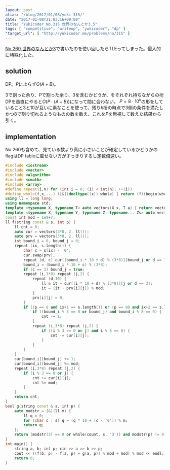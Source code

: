 ```yaml
---
layout: post
alias: "/blog/2017/01/08/yuki-315/"
date: "2017-01-08T21:03:16+09:00"
title: "Yukicoder No.315 世界のなんとか3.5"
tags: [ "competitive", "writeup", "yukicoder", "dp" ]
"target_url": [ "http://yukicoder.me/problems/no/315" ]
---
```


[No.260 世界のなんとか3](http://yukicoder.me/problems/no/260)で書いたのを使い回したらTLEってしまった。侵入的に特殊化した。

## solution

DP。$P$によらず$O(A + B)$。

$3$で割った余り、$P$で割った余り、$3$を含むかどうか、をそれぞれ持ちながらの桁DPを愚直にやると$O(P \cdot (A + B))$になって間に合わない。
$P = 8 \cdot 10^k$の形をしていること$3$と$10$が互いに素なことを使って、残り$k$桁の時点で$3$側の条件を満たしかつ$8$で割り切れるようなものの数を数え、これを$P$を無視して数えた結果から引く。

## implementation

No.260も含めて、見ている数より真に小さいことが確定しているかどうかのflagはDP tableに載せない方がすっきりするし定数倍速い。

``` c++
#include <iostream>
#include <vector>
#include <algorithm>
#include <cmath>
#include <array>
#define repeat(i,n) for (int i = 0; (i) < int(n); ++(i))
#define whole(f,x,...) ([&](decltype((x)) whole) { return (f)(begin(whole), end(whole), ## __VA_ARGS__); })(x)
using ll = long long;
using namespace std;
template <typename X, typename T> auto vectors(X x, T a) { return vector<T>(x, a); }
template <typename X, typename Y, typename Z, typename... Zs> auto vectors(X x, Y y, Z z, Zs... zs) { auto cont = vectors(y, z, zs...); return vector<decltype(cont)>(x, cont); }
const int mod = 1e9+7;
ll f(string const & s, int p) {
    ll cnt = 0;
    auto cur = vectors(3*8, 2, ll());
    auto prv = vectors(3*8, 2, ll());
    int bound_i = 0, bound_j = 0;
    repeat (ix, s.length()) {
        char c = s[ix] - '0';
        cur.swap(prv);
        repeat (d, c) cur[(bound_i * 10 + d) % (3*8)][bound_j or d == 3] += 1;
        bound_i = (bound_i * 10 + c) % (3*8);
        if (c == 3) bound_j = true;
        repeat (i,3*8) repeat (j,2) {
            repeat (d,10) {
                ll & it = cur[(i * 10 + d) % (3*8)][j or d == 3];
                it = (it + prv[i][j]) % mod;
            }
            prv[i][j] = 0;
        }
        if ((p == 8 and ix+1 == s.length()) or (p == 80 and ix+2 == s.length()) or (p == 800 and ix+3 == s.length())) {
            if ((bound_i % 3 == 0 or bound_j) and bound_i % 8 == 0) {
                cnt -= 1;
            }
            repeat (i,3*8) repeat (j,2) {
                if ((i % 3 == 0 or j) and i % 8 == 0) {
                    cnt -= cur[i][j];
                }
            }
        }
    }
    cur[bound_i][bound_j] += 1;
    cur[bound_i][bound_j] %= mod;
    repeat (i,3*8) repeat (j,2) {
        if (i % 3 == 0 or j) {
            cnt += cur[i][j];
            cnt %= mod;
        }
    }
    return cnt;
}
bool g(string const & s, int p) {
    auto modstr = [&](ll m) {
        ll q = 0;
        for (char c : s) q = (q * 10 + (c - '0')) % m;
        return q;
    };
    return (modstr(3) == 0 or whole(count, s, '3')) and modstr(p) != 0;
}
int main() {
    string a, b; int p; cin >> a >> b >> p;
    cout << ((f(b, p) - f(a, p) + g(a, p)) % mod + mod) % mod << endl;
    return 0;
}
```
